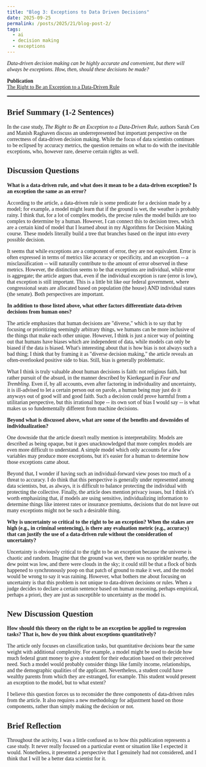 ```yaml
---
title: "Blog 3: Exceptions to Data Driven Decisions"
date: 2025-09-25
permalink: /posts/2025/21/blog-post-2/
tags:
  - ai
  - decision making
  - exceptions
---
```


<style>
	.serif, #serif, h1, h2, h3, h4, h5, h6, h7, h8, h9, p, meta, li {
		font-family: Georgia, "Times New Roman", Times, serif;
	}
</style>


*Data-driven decision making can be highly accurate and convenient, but there will always be exceptions. How, then, should these decisions be made?*

**Publication**  
[The Right to Be an Exception to a Data-Driven Rule](https://mit-serc.pubpub.org/pub/right-to-be-exception/release/2)

<hr style="background-color: #000; border: none; height: 2px">

## Brief Summary (1-2 Sentences)
In the case study, *The Right to Be an Exception to a Data-Driven Rule*, authors Sarah Cen and Manish Raghaven discuss an underrepresented but important perspective on the correctness of data-driven decision making. While the focus of data scientists continues to be eclipsed by accuracy metrics, the question remains on what to do with the inevitable exceptions, who, however rare, deserve certain rights as well. 

## Discussion Questions
**What is a data-driven rule, and what does it mean to be a data-driven exception? Is
an exception the same as an error?**

According to the article, a data-driven rule is some predicate for a decision made by a model; for example, a model might learn that if the ground is wet, the weather is probably rainy. I think that, for a lot of complex models, the precise rules the model builds are too complex to determine by a human. However, I can connect this to decision trees, which are a certain kind of model that I learned about in my Algorithms for Decision Making course. These models literally build a tree that branches based on the input into every possible decision. 

It seems that while exceptions are a component of error, they are not equivalent. Error is often expressed in terms of metrics like accuracy or specificity, and an exception -- a misclassification -- will naturally contribute to the amount of error observed in these metrics. However, the distinction seems to be that exceptions are individual, while error is aggregate; the article argues that, even if the individual exception is rare (error is low), that exception is still important. This is a little bit like our federal government, where congressional seats are allocated based on population (the house) AND individual states (the senate). Both perspectives are important.

**In addition to those listed above, what other factors differentiate data-driven decisions
from human ones?**

The article emphasizes that human decisions are "diverse," which is to say that by focusing or prioritizing seemingly arbitrary things, we humans can be more inclusive of the things that make each other unique. However, I think is just a nicer way of pointing out that humans have biases which are independent of data, while models can only be biased if the data is biased. What's interesting about that is how bias is not always such a bad thing; I think that by framing it as "diverse decision making," the article reveals an often-overlooked positive side to bias. Still, bias is generally problematic.

What I think is truly valuable about human decisions is faith: not religious faith, but rather pursuit of the absurd, in the manner described by Kierkegaard in *Fear and Trembling*. Even if, by all accounts, even after factoring in individuality and uncertainty, it is ill-advised to let a certain person out on parole, a human being may just do it anyways out of good will and good faith. Such a decision could prove harmful from a utilitarian perspective, but this irrational hope -- its own sort of bias I would say -- is what makes us so fundementally different from machine decisions. 

**Beyond what is discussed above, what are some of the benefits and downsides of individualization?**

One downside that the article doesn't really mention is interpretability. Models are described as being opaque, but it goes unacknowledged that more complex models are even more difficult to understand. A simple model which only accounts for a few variables may produce more exceptions, but it's easier for a human to determine how those exceptions came about.

Beyond that, I wonder if having such an individual-forward view poses too much of a threat to accuracy. I do think that this perspective is generally under represented among data scientists, but, as always, it is difficult to balance protecting the individual with protecting the collective. Finally, the article does mention privacy issues, but I think it's worth emphasizing that, if models are using sensitive, individualizing information to determine things like interest rates or insurance premiums, decisions that do not leave out many exceptions might not be such a desirable thing.

**Why is uncertainty so critical to the right to be an exception? When the stakes are
high (e.g., in criminal sentencing), is there any evaluation metric (e.g., accuracy) that
can justify the use of a data-driven rule without the consideration of uncertainty?**

Uncertainty is obviously critical to the right to be an exception because the universe is chaotic and random. Imagine that the ground was wet, there was no sprinkler nearby, the dew point was low, and there were clouds in the sky; it could still be that a flock of birds happened to synchronously poop on that patch of ground to make it wet, and the model would be wrong to say it was raining. However, what bothers me about focusing on uncertainty is that this problem is not unique to data-driven decisions or rules. When a judge decides to declare a certain sentence based on human reasoning, perhaps empirical, perhaps a priori, they are just as susceptible to uncertainty as the model is. 


## New Discussion Question
**How should this theory on the right to be an exception be applied to regression tasks? That is, how do you think about exceptions quantitatively?**

The article only focuses on classification tasks, but quantitative decisions bear the same weight with additional complexity. For example, a model might be used to decide how much federal grant money to give a student for their education based on their perceived need. Such a model would probably consider things like family income, relationships, and the demographic qualities of the applicant. Nevertheless, a student could have wealthy parents from which they are estranged, for example. This student would present an exception to the model, but to what extent? 

I believe this question forces us to reconsider the three components of data-driven rules from the article. It also requires a new methodology for adjustment based on those components, rather than simply making the decision or not.

## Brief Reflection
Throughout the activity, I was a little confused as to how this publication represents a case study. It never really focused on a particular event or situation like I expected it would. Nonetheless, it presented a perspective that I genuinely had not considered, and I think that I will be a better data scientist for it. 
